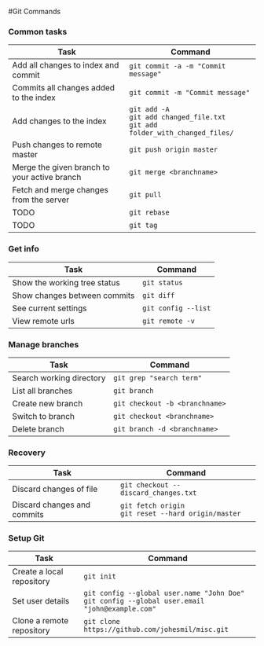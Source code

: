#Git Commands

### Common tasks
Task | Command
--- | ---
Add all changes to index and commit | `git commit -a -m "Commit message"`
Commits all changes added to the index | `git commit -m "Commit message"`
Add changes to the index | `git add -A` </br> `git add changed_file.txt` </br> `git add folder_with_changed_files/`
Push changes to remote master | `git push origin master`
Merge the given branch to your active branch | `git merge <branchname>`
Fetch and merge changes from the server | `git pull`
TODO | `git rebase`
TODO | `git tag`

### Get info
Task | Command
--- | ---
Show the working tree status | `git status`
Show changes between commits | `git diff`
See current settings | `git config --list`
View remote urls | `git remote -v`

### Manage branches
Task | Command
--- | ---
Search working directory | `git grep "search term"`
List all branches | `git branch`
Create new branch | `git checkout -b <branchname>`
Switch to branch | `git checkout <branchname>`
Delete branch | `git branch -d <branchname>`

### Recovery
Task | Command
--- | ---
Discard changes of file | `git checkout -- discard_changes.txt`
Discard changes and commits | `git fetch origin` </br> `git reset --hard origin/master`

### Setup Git

Task | Command
--- | ---
Create a local repository | `git init`
Set user details | `git config --global user.name "John Doe"` </br> `git config --global user.email "john@example.com"`
Clone a remote repository | `git clone https://github.com/johesmil/misc.git`
